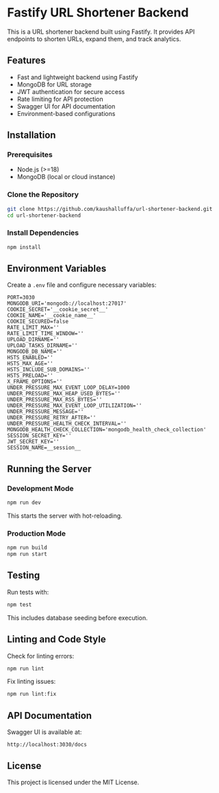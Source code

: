 # Fastify URL Shortener Backend

This is a URL shortener backend built using Fastify. It provides API endpoints to shorten URLs, expand them, and track analytics.

## Features
- Fast and lightweight backend using Fastify
- MongoDB for URL storage
- JWT authentication for secure access
- Rate limiting for API protection
- Swagger UI for API documentation
- Environment-based configurations

## Installation

### Prerequisites
- Node.js (>=18)
- MongoDB (local or cloud instance)

### Clone the Repository
```sh
git clone https://github.com/kaushalluffa/url-shortener-backend.git
cd url-shortener-backend
```

### Install Dependencies
```sh
npm install
```

## Environment Variables
Create a `.env` file and configure necessary variables:
```env
PORT=3030
MONGODB_URI='mongodb://localhost:27017'
COOKIE_SECRET='__cookie_secret__'
COOKIE_NAME='__cookie_name__'
COOKIE_SECURED=false
RATE_LIMIT_MAX=''
RATE_LIMIT_TIME_WINDOW=''
UPLOAD_DIRNAME=''
UPLOAD_TASKS_DIRNAME=''
MONGODB_DB_NAME=''
HSTS_ENABLED=''
HSTS_MAX_AGE=''
HSTS_INCLUDE_SUB_DOMAINS=''
HSTS_PRELOAD=''
X_FRAME_OPTIONS=''
UNDER_PRESSURE_MAX_EVENT_LOOP_DELAY=1000
UNDER_PRESSURE_MAX_HEAP_USED_BYTES=''
UNDER_PRESSURE_MAX_RSS_BYTES=''
UNDER_PRESSURE_MAX_EVENT_LOOP_UTILIZATION=''
UNDER_PRESSURE_MESSAGE=''
UNDER_PRESSURE_RETRY_AFTER=''
UNDER_PRESSURE_HEALTH_CHECK_INTERVAL=''
MONGODB_HEALTH_CHECK_COLLECTION='mongodb_health_check_collection'
SESSION_SECRET_KEY=''
JWT_SECRET_KEY=''
SESSION_NAME=__session__
```

## Running the Server

### Development Mode
```sh
npm run dev
```
This starts the server with hot-reloading.

### Production Mode
```sh
npm run build
npm run start
```

## Testing
Run tests with:
```sh
npm test
```
This includes database seeding before execution.

## Linting and Code Style
Check for linting errors:
```sh
npm run lint
```
Fix linting issues:
```sh
npm run lint:fix
```

## API Documentation
Swagger UI is available at:
```
http://localhost:3030/docs
```

## License
This project is licensed under the MIT License.

